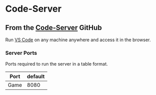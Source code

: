 # Code-Server

## From the [Code-Server](https://github.com/cdr/code-server) GitHub

Run [VS Code](https://github.com/Microsoft/vscode) on any machine anywhere and access it in the browser.

### Server Ports

Ports required to run the server in a table format.

| Port | default |
| ---- | ------- |
| Game | 8080    |
